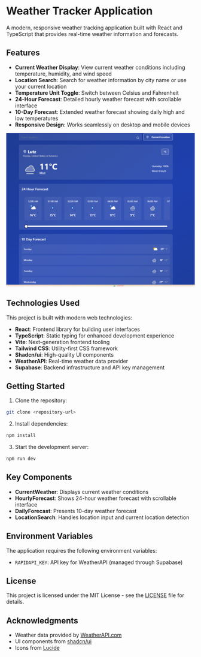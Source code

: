 # Weather Tracker Application

A modern, responsive weather tracking application built with React and TypeScript that provides real-time weather information and forecasts.

## Features

- **Current Weather Display**: View current weather conditions including temperature, humidity, and wind speed
- **Location Search**: Search for weather information by city name or use your current location
- **Temperature Unit Toggle**: Switch between Celsius and Fahrenheit
- **24-Hour Forecast**: Detailed hourly weather forecast with scrollable interface
- **10-Day Forecast**: Extended weather forecast showing daily high and low temperatures
- **Responsive Design**: Works seamlessly on desktop and mobile devices

![ScreenShot of Form](images/weather.png)

## Technologies Used

This project is built with modern web technologies:

- **React**: Frontend library for building user interfaces
- **TypeScript**: Static typing for enhanced development experience
- **Vite**: Next-generation frontend tooling
- **Tailwind CSS**: Utility-first CSS framework
- **Shadcn/ui**: High-quality UI components
- **WeatherAPI**: Real-time weather data provider
- **Supabase**: Backend infrastructure and API key management

## Getting Started

1. Clone the repository:
```bash
git clone <repository-url>
```

2. Install dependencies:
```bash
npm install
```

3. Start the development server:
```bash
npm run dev
```

## Key Components

- **CurrentWeather**: Displays current weather conditions
- **HourlyForecast**: Shows 24-hour weather forecast with scrollable interface
- **DailyForecast**: Presents 10-day weather forecast
- **LocationSearch**: Handles location input and current location detection

## Environment Variables

The application requires the following environment variables:

- `RAPIDAPI_KEY`: API key for WeatherAPI (managed through Supabase)

## License

This project is licensed under the MIT License - see the [LICENSE](LICENSE) file for details.

## Acknowledgments

- Weather data provided by [WeatherAPI.com](https://www.weatherapi.com/)
- UI components from [shadcn/ui](https://ui.shadcn.com/)
- Icons from [Lucide](https://lucide.dev/)
